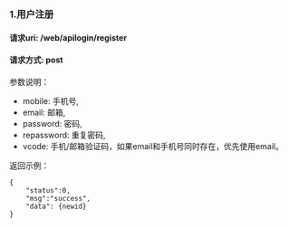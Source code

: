 ### 1.用户注册

#### 请求uri: /web/apilogin/register

#### 请求方式: post

参数说明：
- mobile: 手机号,
- email: 邮箱,
- password: 密码,
- repassword: 重复密码,
- vcode: 手机/邮箱验证码，如果email和手机号同时存在，优先使用email。


返回示例：

```
{
    "status":0,
    "msg":"success",
    "data": {newid}
}

```
